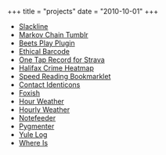 +++
title = "projects"
date = "2010-10-01"
+++

* [Slackline](https\://github.com/davidhampgonsalves/slackline)
* [Markov Chain Tumblr](http\://scrumdiddlyumptious-clojure.tumblr.com/)
* [Beets Play Plugin](http\://beets.readthedocs.org/en/latest/plugins/play.html)
* [Ethical Barcode](http\://www.ethicalbarcode.com)
* [One Tap Record for Strava](https\://play.google.com/store/apps/details?id=com.onetapstrava)
* [Halifax Crime Heatmap](http\://www.crimeheatmap.ca)
* [Speed Reading Bookmarklet](/spritz-like-rsvp-reader-bookmarklet/)
* [Contact Identicons](https\://play.google.com/store/apps/details?id=com.davidhampgonsalves.contactidenticons)
* [Foxish](/foxish/)
* [Hour Weather](http\://www.hourweather.com)
* [Hourly Weather](https\://play.google.com/store/apps/details?id=com.hourlyweather&hl=en)
* [Notefeeder](/notefeeder/)
* [Pygmenter](http\://pygmntr.appspot.com/)
* [Yule Log](/html5-canvas-yule-log/)
* [Where Is](http\://whereisthat.herokuapp.com/)

